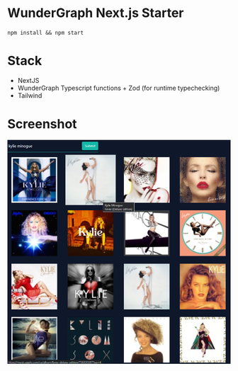 # WunderGraph Next.js Starter

```shell
npm install && npm start
```

# Stack
- NextJS 
- WunderGraph Typescript functions + Zod (for runtime typechecking)
- Tailwind

# Screenshot
![Screenshot](https://github.com/sixthextinction/wg-7/blob/main/screenshot_fast-itunes-lookup-app.png)

